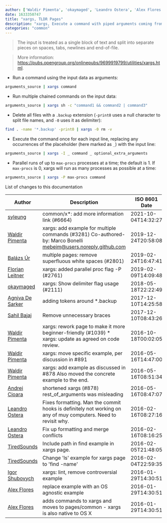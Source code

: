 ```yaml
---
author: ['Waldir Pimenta', 'okaymaged', 'Leandro Ostera', 'Alex Flores', 'Andrei Cioara', 'Agniva De Sarker', 'syleung', 'TiredSounds', 'Igor Shubovych', 'Sahil Bajaj', 'Balázs Úr', 'Florian Leitner']
date: 1633350747
title: "xargs, TLDR Pages"
description: "xargs, Execute a command with piped arguments coming from another command, a file, etc."
categories: "common"
---
```

> The input is treated as a single block of text and split into separate pieces on spaces, tabs, newlines and end-of-file.

> More information: <https://pubs.opengroup.org/onlinepubs/9699919799/utilities/xargs.html>.

- Run a command using the input data as arguments:

```bash
arguments_source | xargs command
```

- Run multiple chained commands on the input data:

```bash
arguments_source | xargs sh -c "command1 && command2 | command3"
```

- Delete all files with a `.backup` extension (`-print0` uses a null character to split file names, and `-0` uses it as delimiter):

```bash
find . -name '*.backup' -print0 | xargs -0 rm -v
```

- Execute the command once for each input line, replacing any occurrences of the placeholder (here marked as `_`) with the input line:

```bash
arguments_source | xargs -I _ command _ optional_extra_arguments
```

- Parallel runs of up to `max-procs` processes at a time; the default is 1. If `max-procs` is 0, xargs will run as many processes as possible at a time:

```bash
arguments_source | xargs -P max-procs command
```
List of changes to this documentation


Author | Description | ISO 8601 Date | GitHub link
------|-----|-----|-----
[syleung](mailto:syleung@users.noreply.github.com) | common/x*: add more information link (#6664) | 2021-10-04T14:32:27 | [99a72c556f56](https://github.com/tldr-pages/tldr/commit/99a72c556f563a928a10ff2c2146ad42d9af2990)
[Waldir Pimenta](mailto:waldyrious@gmail.com) | xargs: add example for multiple commands (#3281) Co-authored-by: Marco Bonelli <mebeim@users.noreply.github.com> | 2019-12-24T20:58:08 | [ba08862d1cbe](https://github.com/tldr-pages/tldr/commit/ba08862d1cbefe934a5fb59a253bafe0934a0891)
[Balázs Úr](mailto:balazs@urbalazs.hu) | multiple pages: remove superfluous white spaces (#2801) | 2019-02-24T16:47:41 | [ad3772d8cbd5](https://github.com/tldr-pages/tldr/commit/ad3772d8cbd5a61fecfb38ab13bdc7b104b4ecdf)
[Florian Leitner](mailto:fnl@users.noreply.github.com) | xargs: added parallel proc flag -P (#2761) | 2019-02-09T14:09:48 | [3c4d0d0ab159](https://github.com/tldr-pages/tldr/commit/3c4d0d0ab159bcc05bcde1f691e104470e8b09f3)
[okaymaged](mailto:3887838+okaymaged@users.noreply.github.com) | xargs: Show delimiter flag usage (#2111) | 2018-05-18T22:22:49 | [4e75d18be228](https://github.com/tldr-pages/tldr/commit/4e75d18be2288b285ca87d3c6cae6fdeaaf0db39)
[Agniva De Sarker](mailto:agnivade@yahoo.co.in) | adding tokens around *.backup | 2017-12-10T14:25:58 | [5c45c602a204](https://github.com/tldr-pages/tldr/commit/5c45c602a204ff6568226869f036ba09f8291e5f)
[Sahil Bajaj](mailto:spinningarrow@users.noreply.github.com) | Remove unnecessary braces | 2017-12-10T08:43:26 | [17927812a78b](https://github.com/tldr-pages/tldr/commit/17927812a78b5ace1e27680f229b5c6533344e39)
[Waldir Pimenta](mailto:waldyrious@gmail.com) | xargs: rework page to make it more beginner-friendly (#1039) * xargs: update as agreed on code review. | 2016-10-18T00:02:05 | [262b77aaea2e](https://github.com/tldr-pages/tldr/commit/262b77aaea2ebce16bfbe4295ddfe7189b881212)
[Waldir Pimenta](mailto:waldyrious@gmail.com) | xargs: move specific example, per discussion in #891 | 2016-05-16T14:47:00 | [5667133d6a39](https://github.com/tldr-pages/tldr/commit/5667133d6a3955a788231091e0cd2bc57ede8ed7)
[Waldir Pimenta](mailto:waldyrious@gmail.com) | xargs: add example as discussed in #878 Also moved the concrete example to the end. | 2016-05-16T08:51:34 | [f26d5164ae43](https://github.com/tldr-pages/tldr/commit/f26d5164ae43ab5c03c1e8b82d2553be6f1cb170)
[Andrei Cioara](mailto:andrei@cioara.me) | shortened xargs (#878) rest_of_arguments was misleading | 2016-05-16T08:47:07 | [eb1f864263ba](https://github.com/tldr-pages/tldr/commit/eb1f864263baf2dfc9d8267860b70a1a0e29d8e5)
[Leandro Ostera](mailto:leandro@ostera.io) | Fixes formatting. Man the commit hooks is definitely not working on any of muy computers. Need to revisit why. | 2016-02-16T08:27:16 | [91a1ed798ef5](https://github.com/tldr-pages/tldr/commit/91a1ed798ef53fb77c32d0ef7f9cfe7ad8a87826)
[Leandro Ostera](mailto:leandro@ostera.io) | Fix up formatting and merge conflicts | 2016-02-16T08:16:25 | [e1ea11d1ef4d](https://github.com/tldr-pages/tldr/commit/e1ea11d1ef4d0958b527c2cda74449ebe5eb5a55)
[TiredSounds](mailto:tiredsounds17@gmail.com) | Include path in find example in xargs page. | 2016-02-05T21:48:05 | [c0c114e03300](https://github.com/tldr-pages/tldr/commit/c0c114e03300124f9cc62bf1bec4f4c4ffa87623)
[TiredSounds](mailto:tiredsounds17@gmail.com) | Change 'ls' example for xargs page to 'find -name' | 2016-02-04T22:59:35 | [0419ff65ec22](https://github.com/tldr-pages/tldr/commit/0419ff65ec225c6e05591d93c5b9782c32574113)
[Igor Shubovych](mailto:igor.shubovych@gmail.com) | xargs: lint, remove controversial example | 2016-01-29T14:30:51 | [f708f359eb11](https://github.com/tldr-pages/tldr/commit/f708f359eb113b3b8c89045cc99b4a29d3f950b4)
[Alex Flores](mailto:eflores@mdsol.com) | replace example with an OS agnostic example | 2016-01-29T14:30:51 | [85da9a1c0355](https://github.com/tldr-pages/tldr/commit/85da9a1c03551b9a7f97ee1ef67f8630ee37688b)
[Alex Flores](mailto:eflores@mdsol.com) | adds commands to xargs and moves to pages/common - xargs is also native to OS X | 2016-01-29T14:30:51 | [b1d38625d5e6](https://github.com/tldr-pages/tldr/commit/b1d38625d5e65e85a7137f8500313faf47d210c5)

